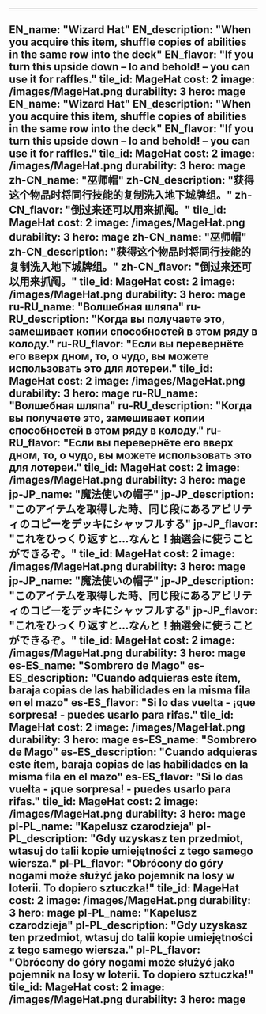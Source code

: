 ---

EN_name: "Wizard Hat"
EN_description: "When you acquire this item, shuffle copies of abilities in the same row into the deck"
EN_flavor: "If you turn this upside down – lo and behold! – you can use it for raffles."
tile_id: MageHat
cost: 2
image: /images/MageHat.png
durability: 3
hero: mage
EN_name: "Wizard Hat"
EN_description: "When you acquire this item, shuffle copies of abilities in the same row into the deck"
EN_flavor: "If you turn this upside down – lo and behold! – you can use it for raffles."
tile_id: MageHat
cost: 2
image: /images/MageHat.png
durability: 3
hero: mage
zh-CN_name: "巫师帽"
zh-CN_description: "获得这个物品时将同行技能的复制洗入地下城牌组。"
zh-CN_flavor: "倒过来还可以用来抓阄。"
tile_id: MageHat
cost: 2
image: /images/MageHat.png
durability: 3
hero: mage
zh-CN_name: "巫师帽"
zh-CN_description: "获得这个物品时将同行技能的复制洗入地下城牌组。"
zh-CN_flavor: "倒过来还可以用来抓阄。"
tile_id: MageHat
cost: 2
image: /images/MageHat.png
durability: 3
hero: mage
ru-RU_name: "Волшебная шляпа"
ru-RU_description: "Когда вы получаете это, замешивает копии способностей в этом ряду в колоду."
ru-RU_flavor: "Если вы перевернёте его вверх дном, то, о чудо, вы можете использовать это для лотереи."
tile_id: MageHat
cost: 2
image: /images/MageHat.png
durability: 3
hero: mage
ru-RU_name: "Волшебная шляпа"
ru-RU_description: "Когда вы получаете это, замешивает копии способностей в этом ряду в колоду."
ru-RU_flavor: "Если вы перевернёте его вверх дном, то, о чудо, вы можете использовать это для лотереи."
tile_id: MageHat
cost: 2
image: /images/MageHat.png
durability: 3
hero: mage
jp-JP_name: "魔法使いの帽子"
jp-JP_description: "このアイテムを取得した時、同じ段にあるアビリティのコピーをデッキにシャッフルする"
jp-JP_flavor: "これをひっくり返すと…なんと！抽選会に使うことができるぞ。"
tile_id: MageHat
cost: 2
image: /images/MageHat.png
durability: 3
hero: mage
jp-JP_name: "魔法使いの帽子"
jp-JP_description: "このアイテムを取得した時、同じ段にあるアビリティのコピーをデッキにシャッフルする"
jp-JP_flavor: "これをひっくり返すと…なんと！抽選会に使うことができるぞ。"
tile_id: MageHat
cost: 2
image: /images/MageHat.png
durability: 3
hero: mage
es-ES_name: "Sombrero de Mago"
es-ES_description: "Cuando adquieras este ítem, baraja copias de las habilidades en la misma fila en el mazo"
es-ES_flavor: "Si lo das vuelta - ¡que sorpresa! - puedes usarlo para rifas."
tile_id: MageHat
cost: 2
image: /images/MageHat.png
durability: 3
hero: mage
es-ES_name: "Sombrero de Mago"
es-ES_description: "Cuando adquieras este ítem, baraja copias de las habilidades en la misma fila en el mazo"
es-ES_flavor: "Si lo das vuelta - ¡que sorpresa! - puedes usarlo para rifas."
tile_id: MageHat
cost: 2
image: /images/MageHat.png
durability: 3
hero: mage
pl-PL_name: "Kapelusz czarodzieja"
pl-PL_description: "Gdy uzyskasz ten przedmiot, wtasuj do talii kopie umiejętności z tego samego wiersza."
pl-PL_flavor: "Obrócony do góry nogami może służyć jako pojemnik na losy w loterii. To dopiero sztuczka!"
tile_id: MageHat
cost: 2
image: /images/MageHat.png
durability: 3
hero: mage
pl-PL_name: "Kapelusz czarodzieja"
pl-PL_description: "Gdy uzyskasz ten przedmiot, wtasuj do talii kopie umiejętności z tego samego wiersza."
pl-PL_flavor: "Obrócony do góry nogami może służyć jako pojemnik na losy w loterii. To dopiero sztuczka!"
tile_id: MageHat
cost: 2
image: /images/MageHat.png
durability: 3
hero: mage
---